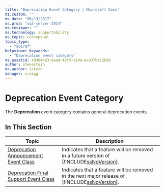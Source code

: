 ```yaml
---
title: "Deprecation Event Category | Microsoft Docs"
ms.custom: ""
ms.date: "06/13/2017"
ms.prod: "sql-server-2014"
ms.reviewer: ""
ms.technology: supportability
ms.topic: conceptual
topic_type: 
  - "apiref"
helpviewer_keywords: 
  - "Deprecation event category"
ms.assetid: 49364423-6aa9-40f3-914a-eca37be12b88
author: stevestein
ms.author: sstein
manager: craigg
---
```

# Deprecation Event Category
  The **Deprecation** event category contains general deprecation events.  
  
## In This Section  
  
|Topic|Description|  
|-----------|-----------------|  
|[Deprecation Announcement Event Class](deprecation-announcement-event-class.md)|Indicates that a feature will be removed in a future version of [!INCLUDE[ssNoVersion](../../includes/ssnoversion-md.md)].|  
|[Deprecation Final Support Event Class](deprecation-final-support-event-class.md)|Indicates that a feature will be removed in the next major release of [!INCLUDE[ssNoVersion](../../includes/ssnoversion-md.md)].|  
  
  
